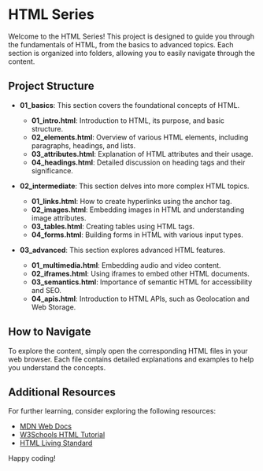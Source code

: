# HTML Series

Welcome to the HTML Series! This project is designed to guide you through the fundamentals of HTML, from the basics to advanced topics. Each section is organized into folders, allowing you to easily navigate through the content.

## Project Structure

- **01_basics**: This section covers the foundational concepts of HTML.
  - **01_intro.html**: Introduction to HTML, its purpose, and basic structure.
  - **02_elements.html**: Overview of various HTML elements, including paragraphs, headings, and lists.
  - **03_attributes.html**: Explanation of HTML attributes and their usage.
  - **04_headings.html**: Detailed discussion on heading tags and their significance.

- **02_intermediate**: This section delves into more complex HTML topics.
  - **01_links.html**: How to create hyperlinks using the anchor tag.
  - **02_images.html**: Embedding images in HTML and understanding image attributes.
  - **03_tables.html**: Creating tables using HTML tags.
  - **04_forms.html**: Building forms in HTML with various input types.

- **03_advanced**: This section explores advanced HTML features.
  - **01_multimedia.html**: Embedding audio and video content.
  - **02_iframes.html**: Using iframes to embed other HTML documents.
  - **03_semantics.html**: Importance of semantic HTML for accessibility and SEO.
  - **04_apis.html**: Introduction to HTML APIs, such as Geolocation and Web Storage.

## How to Navigate

To explore the content, simply open the corresponding HTML files in your web browser. Each file contains detailed explanations and examples to help you understand the concepts.

## Additional Resources

For further learning, consider exploring the following resources:
- [MDN Web Docs](https://developer.mozilla.org/en-US/docs/Web/HTML)
- [W3Schools HTML Tutorial](https://www.w3schools.com/html/)
- [HTML Living Standard](https://html.spec.whatwg.org/multipage/)

Happy coding!